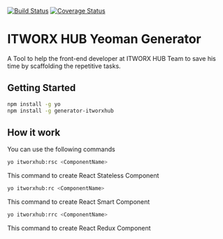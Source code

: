 [![Build Status](https://travis-ci.org/hamed-farag/generator-itworxhub.svg?branch=master)](https://travis-ci.org/hamed-farag/generator-itworxhub) [![Coverage Status](https://coveralls.io/repos/github/hamed-farag/generator-itworxhub/badge.svg?branch=master)](https://coveralls.io/github/hamed-farag/generator-itworxhub?branch=master)

# ITWORX HUB Yeoman Generator

A Tool to help the front-end developer at ITWORX HUB Team to save his time by scaffolding the repetitive tasks.

## Getting Started

```bash
npm install -g yo
npm install -g generator-itworxhub
```

## How it work

You can use the following commands

```bash
yo itworxhub:rsc <ComponentName>
```
This command to create React Stateless Component
```bash
yo itworxhub:rc <ComponentName>
```
This command to create React Smart Component
```bash
yo itworxhub:rrc <ComponentName>
```
This command to create React Redux Component